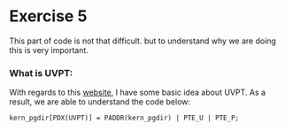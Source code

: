 # Exercise 5
This part of code is not that difficult. but to understand why we are doing this is very important.

### What is UVPT:
With regards to this [website](https://courses.cs.washington.edu/courses/cse451/16au/labs/uvpt.html), I have some basic idea about UVPT. As a result, we are able to understand the code below:
```
kern_pgdir[PDX(UVPT)] = PADDR(kern_pgdir) | PTE_U | PTE_P;
```
